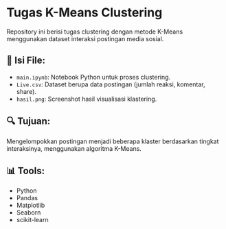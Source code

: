 # Tugas K-Means Clustering

Repository ini berisi tugas clustering dengan metode K-Means menggunakan dataset interaksi postingan media sosial.

## 📁 Isi File:
- `main.ipynb`: Notebook Python untuk proses clustering.
- `Live.csv`: Dataset berupa data postingan (jumlah reaksi, komentar, share).
- `hasil.png`: Screenshot hasil visualisasi klastering.

## 🔍 Tujuan:
Mengelompokkan postingan menjadi beberapa klaster berdasarkan tingkat interaksinya, menggunakan algoritma K-Means.

## 📊 Tools:
- Python
- Pandas
- Matplotlib
- Seaborn
- scikit-learn

